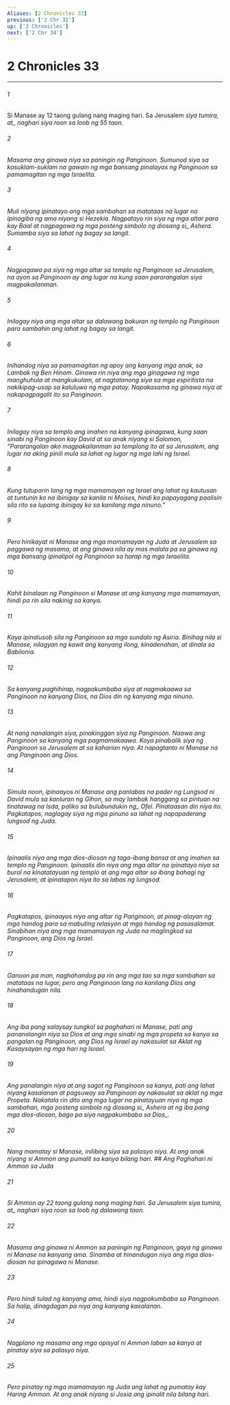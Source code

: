 ```yaml
---
Aliases: [2 Chronicles 33]
previous: ['2 Chr 32']
up: ['2 Chronicles']
next: ['2 Chr 34']
---
```

# 2 Chronicles 33

***






















###### 1 










Si Manase ay 12 taong gulang nang maging hari. Sa Jerusalem <i class="trans-change">siya tumira, at_ naghari siya roon sa loob ng 55 taon. 





















###### 2 










Masama ang ginawa niya sa paningin ng Panginoon. Sumunod siya sa kasuklam-suklam na gawain ng mga bansang pinalayas ng Panginoon sa pamamagitan ng mga Israelita. 





















###### 3 










Muli niyang ipinatayo ang mga sambahan sa matataas na lugar na ipinagiba ng ama niyang si Hezekia. Nagpatayo rin siya ng mga altar para kay Baal at nagpagawa ng mga posteng <i class="trans-change">simbolo ng diosang si_ Ashera. Sumamba siya sa lahat ng bagay sa langit. 





















###### 4 










Nagpagawa pa siya ng mga altar sa templo ng Panginoon sa Jerusalem, na ayon sa Panginoon ay ang lugar na kung saan pararangalan siya magpakailanman. 





















###### 5 










Inilagay niya ang mga altar sa dalawang bakuran ng templo ng Panginoon para sambahin ang lahat ng bagay sa langit. 





















###### 6 










Inihandog niya sa pamamagitan ng apoy ang kanyang mga anak, sa Lambak ng Ben Hinom. Ginawa rin niya ang mga ginagawa ng mga manghuhula at mangkukulam, at nagtatanong siya sa mga espiritista na nakikipag-usap sa kaluluwa ng mga patay. Napakasama ng ginawa niya at nakapagpagalit ito sa Panginoon. 





















###### 7 










Inilagay niya sa templo ang imahen na kanyang ipinagawa, kung saan sinabi ng Panginoon kay David at sa anak niyang si Solomon, "Pararangalan ako magpakailanman sa templong ito at sa Jerusalem, ang lugar na aking pinili mula sa lahat ng lugar ng mga lahi ng Israel. 





















###### 8 










Kung tutuparin lang ng mga mamamayan ng Israel ang lahat ng kautusan at tuntunin ko na ibinigay sa kanila ni Moises, hindi ko papayagang paalisin sila rito sa lupaing ibinigay ko sa kanilang mga ninuno." 





















###### 9 










Pero hinikayat ni Manase ang mga mamamayan ng Juda at Jerusalem sa paggawa ng masama, at ang ginawa nila ay mas malala pa sa ginawa ng mga bansang ipinalipol ng Panginoon sa harap ng mga Israelita. 





















###### 10 










Kahit binalaan ng Panginoon si Manase at ang kanyang mga mamamayan, hindi pa rin sila nakinig sa kanya. 





















###### 11 










Kaya ipinalusob sila ng Panginoon sa mga sundalo ng Asiria. Binihag nila si Manase, nilagyan ng kawit ang kanyang ilong, kinadenahan, at dinala sa Babilonia. 





















###### 12 










Sa kanyang paghihirap, nagpakumbaba siya at nagmakaawa sa Panginoon na kanyang Dios, na Dios din ng kanyang mga ninuno. 





















###### 13 










At nang nanalangin siya, pinakinggan siya ng Panginoon. Naawa ang Panginoon sa kanyang mga pagmamakaawa. Kaya pinabalik siya ng Panginoon sa Jerusalem at sa kaharian niya. At napagtanto ni Manase na ang Panginoon ang Dios. 





















###### 14 










Simula noon, ipinaayos ni Manase ang panlabas na pader ng Lungsod ni David mula sa kanluran ng Gihon, sa may lambak hanggang sa pintuan na tinatawag na Isda, paliko sa <i class="trans-change">bulubundukin ng_ Ofel. Pinataasan din niya ito. Pagkatapos, naglagay siya ng mga pinuno sa lahat ng napapaderang lungsod ng Juda. 





















###### 15 










Ipinaalis niya ang mga dios-diosan ng taga-ibang bansa at ang imahen sa templo ng Panginoon. Ipinaalis din niya ang mga altar na ipinatayo niya sa burol na kinatatayuan ng templo at ang mga altar sa ibang bahagi ng Jerusalem, at ipinatapon niya ito sa labas ng lungsod. 





















###### 16 










Pagkatapos, ipinaayos niya ang altar ng Panginoon, at pinag-alayan ng mga handog para sa mabuting relasyon at mga handog ng pasasalamat. Sinabihan niya ang mga mamamayan ng Juda na maglingkod sa Panginoon, ang Dios ng Israel. 





















###### 17 










Ganoon pa man, naghahandog pa rin ang mga tao sa mga sambahan sa matataas na lugar, pero ang Panginoon lang na kanilang Dios ang hinahandugan nila. 





















###### 18 










Ang iba pang salaysay tungkol sa paghahari ni Manase, pati ang pananalangin niya sa Dios at ang mga sinabi ng mga propeta sa kanya sa pangalan ng Panginoon, ang Dios ng Israel ay nakasulat sa Aklat ng Kasaysayan ng mga hari ng Israel. 





















###### 19 










Ang panalangin niya at ang sagot ng Panginoon sa kanya, pati ang lahat niyang kasalanan at pagsuway sa Panginoon ay nakasulat sa aklat ng mga Propeta. Nakatala rin dito ang mga lugar na pinatayuan niya ng mga sambahan, mga posteng <i class="trans-change">simbolo ng diosang si_ Ashera at ng iba pang mga dios-diosan, bago pa siya nagpakumbaba <i class="trans-change">sa Dios_. 





















###### 20 










Nang mamatay si Manase, inilibing siya sa palasyo niya. At ang anak niyang si Ammon ang pumalit sa kanya bilang hari. ## Ang Paghahari ni Ammon sa Juda 





















###### 21 










Si Ammon ay 22 taong gulang nang maging hari. Sa Jerusalem <i class="trans-change">siya tumira, at_ naghari siya roon sa loob ng dalawang taon. 





















###### 22 










Masama ang ginawa ni Ammon sa paningin ng Panginoon, gaya ng ginawa ni Manase na kanyang ama. Sinamba at hinandugan niya ang mga dios-diosan na ipinagawa ni Manase. 





















###### 23 










Pero hindi tulad ng kanyang ama, hindi siya nagpakumbaba sa Panginoon. Sa halip, dinagdagan pa niya ang kanyang kasalanan. 





















###### 24 










Nagplano ng masama ang mga opisyal ni Ammon laban sa kanya at pinatay siya sa palasyo niya. 





















###### 25 










Pero pinatay ng mga mamamayan ng Juda ang lahat ng pumatay kay Haring Ammon. At ang anak niyang si Josia ang ipinalit nila bilang hari.
